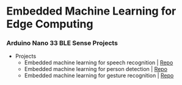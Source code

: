 # Embedded Machine Learning for Edge Computing

### Arduino Nano 33 BLE Sense Projects
- Projects
  - Embedded machine learning for speech recognition | [Repo]()
  - Embedded machine learning for person detection | [Repo]()
  - Embedded machine learning for gesture recognition | [Repo](https://github.com/devnithw/gesture-tinyml)
